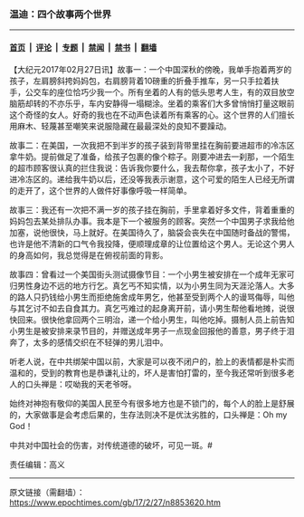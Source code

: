 ### 温迪：四个故事两个世界

---

#### [首页](../../../..?n8853620) &nbsp;|&nbsp; [评论](../../../../../epoch-comment?n8853620) &nbsp;|&nbsp; [专题](../../../../../epoch-special?n8853620) &nbsp;|&nbsp; [禁闻](../../../../../epoch-news?n8853620) &nbsp;|&nbsp; [禁书](../../../../../books?n8853620) &nbsp;|&nbsp; [翻墙](https://github.com/gfw-breaker/nogfw/blob/master/README.md?n8853620)


<div class="post_content" id="artbody" itemprop="articleBody">
 <!-- article content begin -->
 <p>
  【大纪元2017年02月27日讯】故事一：一个中国深秋的傍晚，我单手抱着两岁的孩子，左肩膀斜挎妈妈包，右肩膀背着10磅重的折叠手推车，另一只手拉着扶手，公交车的座位恰巧少我一个。所有坐着的人有的低头思考人生，有的双目放空脑筋却转的不亦乐乎，车内安静得一塌糊涂。坐着的乘客们大多曾悄悄打量这眼前这个奇怪的女人。好奇的我也在不动声色读着所有乘客的心。这个世界的人们擅长用麻木、轻蔑甚至嘲笑来说服隐藏在最最深处的良知不要躁动。
 </p>
 <p>
  故事二：在美国，一次我把不到半岁的孩子装到背带里挂在胸前要进超市的冷冻区拿牛奶。提前做足了准备，给孩子包裹的像个粽子。刚要冲进去一刹那，一个陌生的超市顾客很认真的拦住我说：告诉我你要什么，我去帮你拿，孩子太小了，不好进冷冻区的。递给我牛奶以后，还没等我表示谢意，这个可爱的陌生人已经无所谓的走开了，这个世界的人做件好事像呼吸一样简单。
 </p>
 <p>
  故事三：我还有一次把不满一岁的孩子挂在胸前，手里拿着好多文件，背着重重的妈妈包去某处排队办事。我本是下一个被服务的顾客。突然一个中国男子求我给他加塞，说他很快，马上就好。在美国待久了，脑袋会丧失在中国随时备战的警惕，也许是他不清新的口气令我投降，便顺理成章的让位置给这个男人。无论这个男人的身高如何，我总觉得是在俯视前面的背影。
 </p>
 <p>
  故事四：曾看过一个美国街头测试摄像节目：一个小男生被安排在一个成年无家可归男性身边不远的地方行乞。真乞丐不知实情，以为小男生同为天涯沦落人。大多的路人只扔钱给小男生而拒绝施舍成年男乞，他甚至受到两个人的谩骂侮辱，叫他与其乞讨不如去自食其力。真乞丐难过的起身离开前，请小男生帮他看地摊，说很快回来。很快他拿回两个三明治，递一个给小男生，叫他吃掉。摄制人员上前告知小男生是被安排来录节目的，并赠送成年男子一点现金回报他的善意，男子终于泪奔了，太多的感情交织在不轻弹的男儿泪中。
 </p>
 <p>
  听老人说，在中共绑架中国以前，大家是可以夜不闭户的，脸上的表情都是朴实而温和的，受到的教育也是恭谦礼让的，坏人是害怕打雷的，至今我还常听到很多老人的口头禅是：哎呦我的天老爷呀。
 </p>
 <p>
  始终对神抱有敬仰的美国人民至今有很多地方也是不锁门的，每个人的脸上是舒展的，大家做事是会考虑后果的，生存法则决不是优汰劣胜的，口头禅是：Oh my God！
 </p>
 <p>
  中共对中国社会的伤害，对传统道德的破坏，可见一斑。#
 </p>
 <p>
  责任编辑：高义
 </p>
 <!-- article content end -->
 <div id="below_article_ad">
 </div>
</div>


---

原文链接（需翻墙）：https://www.epochtimes.com/gb/17/2/27/n8853620.htm